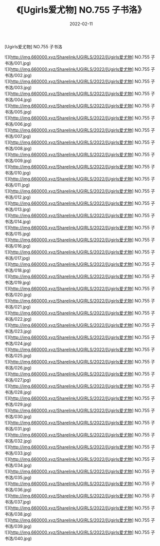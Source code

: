 ﻿---
layout: post
title:  《[Ugirls爱尤物] NO.755 子书洛》
date:   2022-02-11
img: http://img.660000.xyz/Sharelink/UGIRLS/2022/[Ugirls爱尤物] NO.755 子书洛/000.jpg
categories: [美女, 清纯, 唯美]
---

[Ugirls爱尤物] NO.755 子书洛

 ![](http://img.660000.xyz/Sharelink/UGIRLS/2022/[Ugirls爱尤物] NO.755 子书洛/001.jpg) <br>![](http://img.660000.xyz/Sharelink/UGIRLS/2022/[Ugirls爱尤物] NO.755 子书洛/002.jpg) <br>![](http://img.660000.xyz/Sharelink/UGIRLS/2022/[Ugirls爱尤物] NO.755 子书洛/003.jpg) <br>![](http://img.660000.xyz/Sharelink/UGIRLS/2022/[Ugirls爱尤物] NO.755 子书洛/004.jpg) <br>![](http://img.660000.xyz/Sharelink/UGIRLS/2022/[Ugirls爱尤物] NO.755 子书洛/005.jpg) <br>![](http://img.660000.xyz/Sharelink/UGIRLS/2022/[Ugirls爱尤物] NO.755 子书洛/006.jpg) <br>![](http://img.660000.xyz/Sharelink/UGIRLS/2022/[Ugirls爱尤物] NO.755 子书洛/007.jpg) <br>![](http://img.660000.xyz/Sharelink/UGIRLS/2022/[Ugirls爱尤物] NO.755 子书洛/008.jpg) <br>![](http://img.660000.xyz/Sharelink/UGIRLS/2022/[Ugirls爱尤物] NO.755 子书洛/009.jpg) <br>![](http://img.660000.xyz/Sharelink/UGIRLS/2022/[Ugirls爱尤物] NO.755 子书洛/010.jpg) <br>![](http://img.660000.xyz/Sharelink/UGIRLS/2022/[Ugirls爱尤物] NO.755 子书洛/011.jpg) <br>![](http://img.660000.xyz/Sharelink/UGIRLS/2022/[Ugirls爱尤物] NO.755 子书洛/012.jpg) <br>![](http://img.660000.xyz/Sharelink/UGIRLS/2022/[Ugirls爱尤物] NO.755 子书洛/013.jpg) <br>![](http://img.660000.xyz/Sharelink/UGIRLS/2022/[Ugirls爱尤物] NO.755 子书洛/014.jpg) <br>![](http://img.660000.xyz/Sharelink/UGIRLS/2022/[Ugirls爱尤物] NO.755 子书洛/015.jpg) <br>![](http://img.660000.xyz/Sharelink/UGIRLS/2022/[Ugirls爱尤物] NO.755 子书洛/016.jpg) <br>![](http://img.660000.xyz/Sharelink/UGIRLS/2022/[Ugirls爱尤物] NO.755 子书洛/017.jpg) <br>![](http://img.660000.xyz/Sharelink/UGIRLS/2022/[Ugirls爱尤物] NO.755 子书洛/018.jpg) <br>![](http://img.660000.xyz/Sharelink/UGIRLS/2022/[Ugirls爱尤物] NO.755 子书洛/019.jpg) <br>![](http://img.660000.xyz/Sharelink/UGIRLS/2022/[Ugirls爱尤物] NO.755 子书洛/020.jpg) <br>![](http://img.660000.xyz/Sharelink/UGIRLS/2022/[Ugirls爱尤物] NO.755 子书洛/021.jpg) <br>![](http://img.660000.xyz/Sharelink/UGIRLS/2022/[Ugirls爱尤物] NO.755 子书洛/022.jpg) <br>![](http://img.660000.xyz/Sharelink/UGIRLS/2022/[Ugirls爱尤物] NO.755 子书洛/023.jpg) <br>![](http://img.660000.xyz/Sharelink/UGIRLS/2022/[Ugirls爱尤物] NO.755 子书洛/024.jpg) <br>![](http://img.660000.xyz/Sharelink/UGIRLS/2022/[Ugirls爱尤物] NO.755 子书洛/025.jpg) <br>![](http://img.660000.xyz/Sharelink/UGIRLS/2022/[Ugirls爱尤物] NO.755 子书洛/026.jpg) <br>![](http://img.660000.xyz/Sharelink/UGIRLS/2022/[Ugirls爱尤物] NO.755 子书洛/027.jpg) <br>![](http://img.660000.xyz/Sharelink/UGIRLS/2022/[Ugirls爱尤物] NO.755 子书洛/028.jpg) <br>![](http://img.660000.xyz/Sharelink/UGIRLS/2022/[Ugirls爱尤物] NO.755 子书洛/029.jpg) <br>![](http://img.660000.xyz/Sharelink/UGIRLS/2022/[Ugirls爱尤物] NO.755 子书洛/030.jpg) <br>![](http://img.660000.xyz/Sharelink/UGIRLS/2022/[Ugirls爱尤物] NO.755 子书洛/031.jpg) <br>![](http://img.660000.xyz/Sharelink/UGIRLS/2022/[Ugirls爱尤物] NO.755 子书洛/032.jpg) <br>![](http://img.660000.xyz/Sharelink/UGIRLS/2022/[Ugirls爱尤物] NO.755 子书洛/033.jpg) <br>![](http://img.660000.xyz/Sharelink/UGIRLS/2022/[Ugirls爱尤物] NO.755 子书洛/034.jpg) <br>![](http://img.660000.xyz/Sharelink/UGIRLS/2022/[Ugirls爱尤物] NO.755 子书洛/035.jpg) <br>![](http://img.660000.xyz/Sharelink/UGIRLS/2022/[Ugirls爱尤物] NO.755 子书洛/036.jpg) <br>![](http://img.660000.xyz/Sharelink/UGIRLS/2022/[Ugirls爱尤物] NO.755 子书洛/037.jpg) <br>![](http://img.660000.xyz/Sharelink/UGIRLS/2022/[Ugirls爱尤物] NO.755 子书洛/038.jpg) <br>![](http://img.660000.xyz/Sharelink/UGIRLS/2022/[Ugirls爱尤物] NO.755 子书洛/039.jpg) <br>![](http://img.660000.xyz/Sharelink/UGIRLS/2022/[Ugirls爱尤物] NO.755 子书洛/040.jpg) <br>